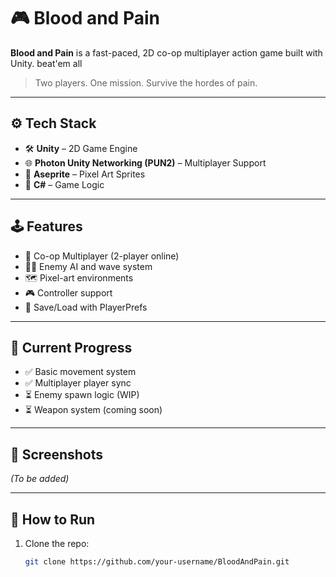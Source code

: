 # 🎮 Blood and Pain

**Blood and Pain** is a fast-paced, 2D co-op multiplayer action game built with Unity.
beat'em all

> Two players. One mission. Survive the hordes of pain.

---

## ⚙️ Tech Stack

- 🛠 **Unity** – 2D Game Engine  
- 🌐 **Photon Unity Networking (PUN2)** – Multiplayer Support  
- 🎨 **Aseprite** – Pixel Art Sprites  
- 🧠 **C#** – Game Logic  

---

## 🕹 Features

- 🔫 Co-op Multiplayer (2-player online)  
- 🧟‍♂️ Enemy AI and wave system  
- 🗺 Pixel-art environments  
- 🎮 Controller support  
- 💾 Save/Load with PlayerPrefs  

---

## 🚧 Current Progress

- ✅ Basic movement system  
- ✅ Multiplayer player sync  
- ⏳ Enemy spawn logic (WIP)  
- ⏳ Weapon system (coming soon)  

---

## 📸 Screenshots

*(To be added)*

---

## 🧪 How to Run

1. Clone the repo:
   ```bash
   git clone https://github.com/your-username/BloodAndPain.git
